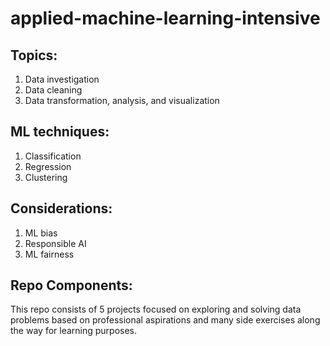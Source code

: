 # applied-machine-learning-intensive

## Topics: 
1. Data investigation
2. Data cleaning 
3. Data transformation, analysis, and visualization

## ML techniques:
1. Classification
2. Regression
3. Clustering

## Considerations:
1. ML bias
2. Responsible AI
3. ML fairness

## Repo Components:
This repo consists of 5 projects focused on exploring and solving data problems based on professional aspirations and many side exercises along the way for learning purposes. 
